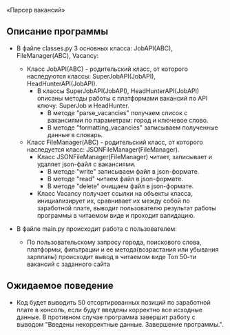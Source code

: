 «Парсер вакансий»

## Описание программы

- В файле classes.py 3 основных класса: JobAPI(ABC), FileManager(ABC), Vacancy:
  - Класс JobAPI(ABC) - родительский класс, от которого наследуются классы: SuperJobAPI(JobAPI), HeadHunterAPI(JobAPI).
    - В классы SuperJobAPI(JobAPI), HeadHunterAPI(JobAPI) описаны методы работы с платформами вакансий по API ключу: SuperJob и HeadHunter.
        - В методе "parse_vacancies" получаем список с вакансиями по параметрам: город и ключевое слово.
        - В методе "formatting_vacancies" записываем полученные данные в словарь.
  - Класс FileManager(ABC) - родительский класс, от которого наследуется класс: JSONFileManager(FileManager).
    - Класс JSONFileManager(FileManager) читает, записывает и удаляет json-файл с вакансиями.
        - В методе "write" записываем файл в json-формате.
        - В методе "read" читаем файл в json-формате.
        - В методе "delete" очищаем файл в json-формате.
    - Класс Vacancy получает ссылки на объекты класса, инициализирует их, сравнивает их между собой по заработной плате, 
    выводит пользователю результат работы программы в читаемом виде и проходит валидацию.

- В файле main.py происходит работа с пользователем:
    - По пользовательскому запросу города, поискового слова, платформы, фильтрации и 
      ее метода(возрастания или убывания зарплаты) происходит вывод в читаемом виде Топ 50-ти вакансий с заданного сайта


## Ожидаемое поведение
- Код будет выводить 50 отсортированных позиций по заработной плате в консоль, если будут введены корректно все исходные данные. 
  В противном случае программа завершит работу с выводом "Введены некорректные данные. Завершение программы.".
